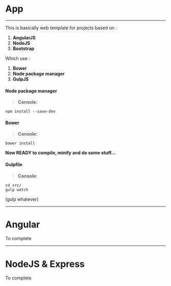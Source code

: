 
# App
----------

This is basically web template for projects based on :
1. **AngularJS**
2. **NodeJS**
3. **Bootstrap**

Which use :
1. **Bower**
2. **Node package manager**
3. **GulpJS**

#### <i class="icon-file"></i> Node package manager
> **Console:**
```
npm install --save-dev
```

#### <i class="icon-file"></i> Bower
> **Console:**
```
bower install
```

**Now READY to compile, minify and do some stuff...**
#### <i class="icon-file"></i> Gulpfile
> **Console:**
```
cd src/
gulp watch
```
(gulp whatever)

----------
# Angular
To complete

----------
# NodeJS & Express
To complete


